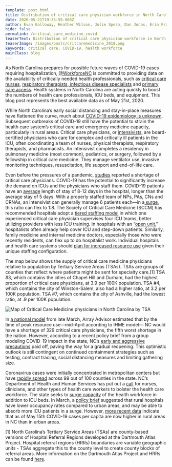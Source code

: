 ```yaml
---
template: post.html
title: Distribution of critical care physician workforce in North Carolina
date: 2020-05-21T19:35:59.005Z
author: Evan Galloway, Heather Wilson, Julie Spero, Dan Jonas, Erin Fraher
hide: false
permalink: /critical_care_medicine_covid
teaserText: Distribution of critical care physician workforce in North Carolina
teaserImage: /images/posts/critcaremedicine_2018.png
keywords: critical care, COVID-19, health workforce
mainClass: blog
---
```

As North Carolina prepares for possible future waves  of COVID-19 cases requiring hospitalization, [@WorkforceNC](https://twitter.com/WorkforceNC) is committed to providing data on the availability of critically needed health professionals, such as [critical care nurses](https://nchealthworkforce.unc.edu/icu_nursing_covid/), [respiratory therapists](https://nchealthworkforce.unc.edu/respiratory_therapist_nc/),[ infectious disease specialists](https://nchealthworkforce.unc.edu/infectious_disease_md/) and [primary care access](https://nchealthworkforce.unc.edu/primary_care_nc/). Health systems in North Carolina are acting quickly to boost the numbers of health care professionals, ICU beds, and equipment. This blog post represents the best available data as of May 21st, 2020.

While North Carolina’s early social distancing and stay-in-place measures have flattened the curve, much about [COVID-19 epidemiology is unknown](https://www.shepscenter.unc.edu/wp-content/uploads/2020/04/Brief-3_COVID-19-Modeling-NC-Update_4-28-20.pdf). Subsequent outbreaks of COVID-19 still have the potential to strain the health care system’s critical care and emergency medicine capacity, particularly in rural areas. Critical care physicians, or [intensivists](https://www.umassmemorialhealthcare.org/umass-memorial-medical-center/services-treatments/critical-care/what-intensivist), are board-certified physicians who care for complex and critically ill patients in the ICU, often coordinating a team of nurses, physical therapists, respiratory therapists, and pharmacists. An intensivist completes a residency in pulmonary medicine (most common), pediatrics, or surgery, followed by a fellowship in critical care medicine. They manage ventilator use, invasive monitoring techniques, resuscitation, life support and end-of-life care. 

Even before the pressures of a pandemic, [studies](https://www.ncbi.nlm.nih.gov/pmc/articles/PMC4396890/) reported a shortage of critical care physicians. COVID-19 has the potential to significantly increase the demand on ICUs and the physicians who staff them. COVID-19 patients have an [average](https://data.oecd.org/healthcare/length-of-hospital-stay.htm) length of stay of 8-12 days in the hospital, longer than the average stay of 5 days. With a properly staffed team of NPs, PAs, CNs and CRNAs, an intensivist can generally manage 6 patients each—in a[ surge](https://healthforce.ucsf.edu/file/staffing-plans-surge-hospitals-public-apr-7-updatexlsx), this ratio can flex to 1:8. The Society of Critical Care Medicine (SCCM) has recommended hospitals adopt a [tiered staffing model](https://www.healthleadersmedia.com/clinical-care/coronavirus-tiered-staffing-recommended-bolster-critical-care) in which one experienced critical care physician supervises four ICU teams, better utilizing providers with less ICU training. In hospitals with an “[open unit](https://link.springer.com/article/10.1007/s40140-013-0010-0),” hospitalists often already help cover ICU and step-down patients. Similarly, family medicine and internal medicine doctors, especially those who were recently residents, can flex up to do hospitalist work. Individual hospitals and health care systems should [plan for increased resource use](https://www.healthaffairs.org/do/10.1377/hblog20200414.197056/full/) given their unique staffing configuration.   

The map below shows the supply of critical care medicine physicians relative to population by Tertiary Service Areas (TSAs). TSAs are groups of counties that reflect where patients might be sent for specialty care.\[1] TSA #3, which contains the cities of Chapel Hill and Durham, had the highest proportion of critical care physicians, at 3.9 per 100K population. TSA #4, which contains the city of Winston-Salem, also had a higher ratio, at 3.2 per 100K population. TSA #7, which contains the city of Ashville, had the lowest ratio, at .9 per 100K population.  

![Map of Critical Care Medicine physicians in North Carolina by TSA ](/images/posts/critcaremedicine_2018.png "Map of Critical Care Medicine physicians in North Carolina by TSA")

In [a national model](https://array-architects.com/press-release/array-advisors-projects-massive-shortage-of-critical-care-physicians-due-to-covid-19/) from late March, Array Advisor estimated that by the time of peak resource use—mid-April according to IHME model— NC would have a shortage of 329 critical care physicians, the fifth worst shortage in the nation. However, according to a recent policy brief from a group modeling COVID-19 impact in the state, NC’s [early and aggressive precautions](https://www.shepscenter.unc.edu/wp-content/uploads/2020/04/Brief-2_4-17-20.pdf) paid off, paving the way for a gradual reopening.  This optimistic outlook is still contingent on continued containment strategies such as testing, contract tracing, social distancing measures and limiting gathering size. 

Coronavirus cases were initially concentrated in metropolitan centers but have [rapidly spread](https://www.ncdhhs.gov/covid-19-case-count-nc) across 99 out of 100 counties in the state. NC’s Department of Health and Human Services has put out a [call](http://nciom.org/wp-content/uploads/2020/03/NC-DHHS_Volunteer-as-Health-Care-Worker_COVID-19.pdf) for nurses, clinicians, and other types of health care workers to bolster the health care workforce. The state seeks to [surge capacity](https://www.northcarolinahealthnews.org/2020/03/26/covid-19-icu-beds/) of the health workforce in addition to ICU beds. In March, a [policy brief](https://www.ruralhealthresearch.org/alerts/334) suggested that rural hospitals have lower occupancy rates compared to urban areas, and may be able to absorb more ICU patients in a surge. However, [more recent data](https://twitter.com/gmarkholmes/status/1261363084565770241) indicate that as of May 15th COVID-19 cases per capita are now higher in rural areas in NC than in urban areas.

\[1] North Carolina’s Tertiary Service Areas (TSAs) are county-based versions of Hospital Referral Regions developed at the Dartmouth Atlas Project. Hospital referral regions (HRRs) boundaries are variable geographic units - TSAs aggregate this to the county level to create county blocks of referral areas. More information on the Dartmouth Atlas Project and HRRs can be found [here](https://www.dartmouthatlas.org/faq/#general-faq).